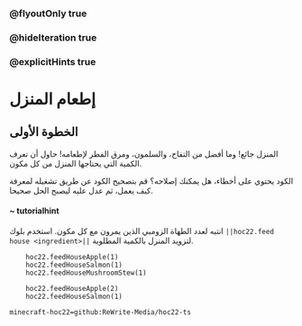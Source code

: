 ### @flyoutOnly true
### @hideIteration true
### @explicitHints true


# إطعام المنزل

## الخطوة الأولى
المنزل جائع! وما أفضل من التفاح، والسلمون، ومرق الفطر لإطعامه! حاول أن تعرف الكمية التي يحتاجها المنزل من كل مكون.

الكود يحتوي على أخطاء، هل يمكنك إصلاحه؟ قم بتصحيح الكود عن طريق تشغيله لمعرفة كيف يعمل، ثم عدل عليه ليصبح الحل صحيحا.

#### ~ tutorialhint  
انتبه لعدد الطهاة الزومبي الذين يمرون مع كل مكون. استخدم بلوك ``||hoc22.feed house <ingredient>||`` لتزويد المنزل بالكمية المطلوبة.

```ghost
    hoc22.feedHouseApple(1)
    hoc22.feedHouseSalmon(1)
    hoc22.feedHouseMushroomStew(1)

```
```template
    hoc22.feedHouseApple(2)
    hoc22.feedHouseSalmon(1)
```

```package
minecraft-hoc22=github:ReWrite-Media/hoc22-ts
```